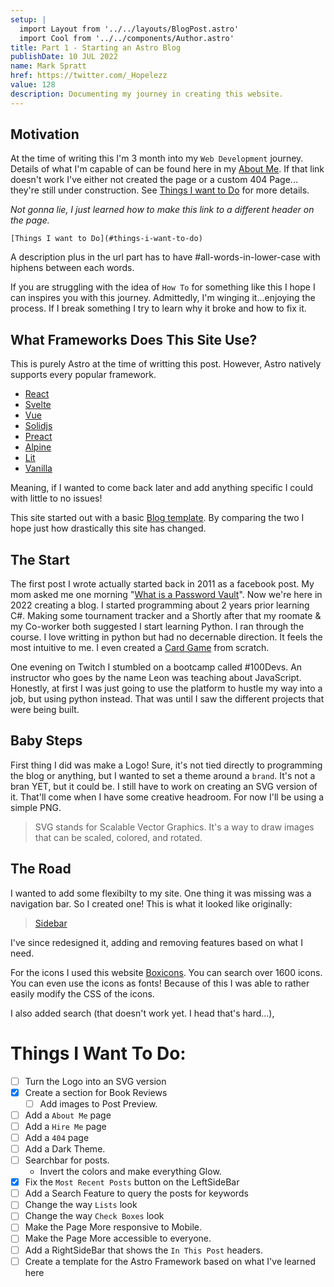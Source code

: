```yaml
---
setup: |
  import Layout from '../../layouts/BlogPost.astro'
  import Cool from '../../components/Author.astro'
title: Part 1 - Starting an Astro Blog 
publishDate: 10 JUL 2022
name: Mark Spratt
href: https://twitter.com/_Hopelezz
value: 128
description: Documenting my journey in creating this website.
---
```

## Motivation

At the time of writing this I'm 3 month into my `Web Development` journey. Details of what I'm capable of can be found here in my [About Me](aboutMe). If that link doesn't work I've either not created the page or a custom 404 Page... they're still under construction. See [Things I want to Do](#things-i-want-to-do) for more details. 

_Not gonna lie, I just learned how to make this link to a different header on the page._

```
[Things I want to Do](#things-i-want-to-do)
```

A description plus in the url part has to have #all-words-in-lower-case with hiphens between each words.

If you are struggling with the idea of `How To` for something like this I hope I can inspires you with this journey. Admittedly, I'm winging it...enjoying the process. If I break something I try to learn why it broke and how to fix it.

## What Frameworks Does This Site Use?

This is purely Astro at the time of writting this post. However, Astro natively supports every popular framework.

- [React](https://reactjs.org/)
- [Svelte](https://svelte.dev/)
- [Vue](https://vuejs.org/)
- [Solidjs](https://solidjs.com/)
- [Preact](https://preactjs.com/)
- [Alpine](https://alpinejs.dev/)
- [Lit](https://lit.dev/)
- [Vanilla](https://www.javascript.com/)

Meaning, if I wanted to come back later and add anything specific I could with little to no issues!

This site started out with a basic [Blog template](https://stackblitz.com/github/withastro/astro/tree/latest/examples/blog?file=README.md). By comparing the two I hope just how drastically this site has changed.

## The Start

The first post I wrote actually started back in 2011 as a facebook post. My mom asked me one morning "[What is a Password Vault](1-password)". Now we're here in 2022 creating a blog. I started programming about 2 years prior learning C#. Making some tournament tracker and a  Shortly after that my roomate & my Co-worker both suggested I start learning Python. I ran through the course. I love writting in python but had no decernable direction. It feels the most intuitive to me. I even created a [Card Game](https://replit.com/@Hopelezz/War?v=1) from scratch.

One evening on Twitch I stumbled on a bootcamp called #100Devs. An instructor who goes by the name Leon was teaching about JavaScript. Honestly, at first I was just going to use the platform to hustle my way into a job, but using python instead. That was until I saw the different projects that were being built. 

## Baby Steps

First thing I did was make a Logo! Sure, it's not tied directly to programming the blog or anything, but I wanted to set a theme around a `brand`. It's not a bran YET, but it could be. I still have to work on creating an SVG version of it. That'll come when I have some creative headroom. For now I'll be using a simple PNG.

>SVG stands for Scalable Vector Graphics. It's a way to draw images that can be scaled, colored, and rotated.

## The Road

I wanted to add some flexibilty to my site. One thing it was missing was a navigation bar. So I created one! This is what it looked like originally:

<blockquote class="imgur-embed-pub" lang="en" data-id="a/88TWvWO"  ><a href="//imgur.com/a/88TWvWO">Sidebar</a></blockquote><script async src="//s.imgur.com/min/embed.js" charset="utf-8"></script>

I've since redesigned it, adding and removing features based on what I need.

For the icons I used this website [Boxicons](https://boxicons.com/). You can search over 1600 icons. You can even use the icons as fonts! Because of this I was able to rather easily modify the CSS of the icons.

I also added search (that doesn't work yet. I head that's hard...),

<!-- TODO -->

# Things I Want To Do:

- [ ] Turn the Logo into an SVG version
- [x] Create a section for Book Reviews
  - [ ] Add images to Post Preview.
- [ ] Add a `About Me` page
- [ ] Add a `Hire Me` page
- [ ] Add a `404` page
- [ ] Add a Dark Theme.
- [ ] Searchbar for posts.
  - Invert the colors and make everything Glow.
- [x] Fix the `Most Recent Posts` button on the LeftSideBar
- [ ] Add a Search Feature to query the posts for keywords
- [ ] Change the way `Lists` look
- [ ] Change the way `Check Boxes` look
- [ ] Make the Page More responsive to Mobile.
- [ ] Make the Page More accessible to everyone.
- [ ] Add a RightSideBar that shows the `In This Post` headers.
- [ ] Create a template for the Astro Framework based on what I've learned here
